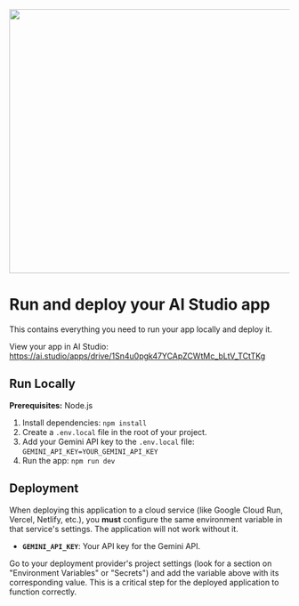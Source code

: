 <div align="center">
<img width="1200" height="475" alt="GHBanner" src="https://github.com/user-attachments/assets/0aa67016-6eaf-458a-adb2-6e31a0763ed6" />
</div>

# Run and deploy your AI Studio app

This contains everything you need to run your app locally and deploy it.

View your app in AI Studio: https://ai.studio/apps/drive/1Sn4u0pgk47YCApZCWtMc_bLtV_TCtTKg

## Run Locally

**Prerequisites:** Node.js

1.  Install dependencies:
    `npm install`
2.  Create a `.env.local` file in the root of your project.
3.  Add your Gemini API key to the `.env.local` file:
    `GEMINI_API_KEY=YOUR_GEMINI_API_KEY`
4.  Run the app:
    `npm run dev`

## Deployment

When deploying this application to a cloud service (like Google Cloud Run, Vercel, Netlify, etc.), you **must** configure the same environment variable in that service's settings. The application will not work without it.

-   **`GEMINI_API_KEY`**: Your API key for the Gemini API.

Go to your deployment provider's project settings (look for a section on "Environment Variables" or "Secrets") and add the variable above with its corresponding value. This is a critical step for the deployed application to function correctly.